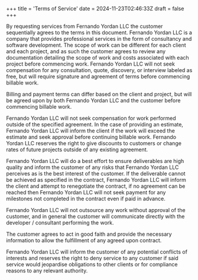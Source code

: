 +++
title = 'Terms of Service'
date = 2024-11-23T02:46:33Z
draft = false
+++

By requesting services from Fernando Yordan LLC the customer sequentially agrees to the terms in this document. Fernando Yordan LLC is a company that provides professional services in the form of consultancy and software development. The scope of work can be different for each client and each project, and as such the customer agrees to review any documentation detailing the scope of work and costs associated with each project before commencing work. Fernando Yordan LLC will not seek compensation for any consultation, quote, discovery, or interview labeled as free, but will require signature and agreement of terms before commencing billable work.

Billing and payment terms can differ based on the client and project, but will be agreed upon by both Fernando Yordan LLC and the customer before commencing billable work.

Fernando Yordan LLC will not seek compensation for work performed outside of the specified agreement. In the case of providing an estimate, Fernando Yordan LLC will inform the client if the work will exceed the estimate and seek approval before continuing billable work. Fernando Yordan LLC reserves the right to give discounts to customers or change rates of future projects outside of any existing agreement.

Fernando Yordan LLC will do a best effort to ensure deliverables are high quality and inform the customer of any risks that Fernando Yordan LLC perceives as is the best interest of the customer. If the deliverable cannot be achieved as specified in the contract, Fernando Yordan LLC will inform the client and attempt to renegotiate the contract, if no agreement can be reached then Fernando Yordan LLC will not seek payment for any milestones not completed in the contract even if paid in advance.

Fernando Yordan LLC will not outsource any work without approval of the customer, and in general the customer will communicate directly with the developer / consultant performing the work.

The customer agrees to act in good faith and provide the necessary information to allow the fulfillment of any agreed upon contract.

Fernando Yordan LLC will inform the customer of any potential conflicts of interests and reserves the right to deny service to any customer if said service would jeopardise obligations to other clients or for compliance reasons to any relevant authority.
